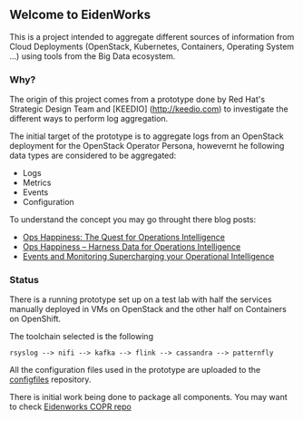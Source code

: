 ## Welcome to EidenWorks

This is a project intended to aggregate different sources of information from Cloud Deployments (OpenStack, Kubernetes, Containers, Operating System ...) using tools from the Big Data ecosystem.

### Why?

The origin of this project comes from a prototype done by Red Hat's Strategic Design Team and [KEEDIO] (http://keedio.com) to investigate the different ways to perform log aggregation. 

The initial target of the prototype is to aggregate logs from an OpenStack deployment for the OpenStack Operator Persona, howevernt he following data types are considered to be aggregated:
- Logs
- Metrics
- Events 
- Configuration

To understand the concept you may go throught there blog posts:
- [Ops Happiness: The Quest for Operations Intelligence](http://rhelblog.redhat.com/2017/02/06/ops-happiness-the-quest-for-operations-intelligence/)
- [Ops Happiness – Harness Data for Operations Intelligence](http://rhelblog.redhat.com/2017/02/15/ops-happiness-harness-data-for-operations-intelligence/)
- [Events and Monitoring Supercharging your Operational Intelligence](http://rhelblog.redhat.com/2017/03/30/events-and-monitoring-supercharging-your-operational-intelligence/)

### Status

There is a running prototype set up on a test lab with half the services manually deployed in VMs on OpenStack and the other half on Containers on OpenShift.

The toolchain selected is the following
```
rsyslog --> nifi --> kafka --> flink --> cassandra --> patternfly
```

All the configuration files used in the prototype are uploaded to the [configfiles](https://github.com/eidenworks/configfiles) repository.

There is initial work being done to package all components. You may want to check [Eidenworks COPR repo](https://copr.fedorainfracloud.org/coprs/mperezco/eidenworks/)

